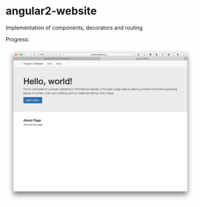 # angular2-website
Implementation of components, decorators and routing

Progress:

![Current Progress](/demo.png)